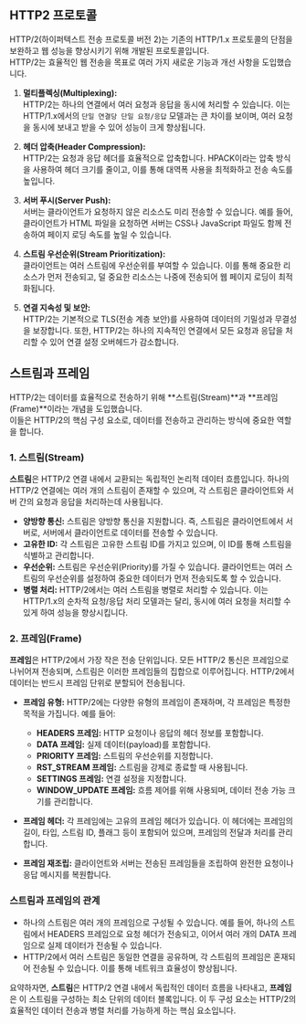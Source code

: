 ## HTTP2 프로토콜

HTTP/2(하이퍼텍스트 전송 프로토콜 버전 2)는 기존의 HTTP/1.x 프로토콜의 단점을 보완하고 웹 성능을 향상시키기 위해 개발된 프로토콜입니다.  
HTTP/2는 효율적인 웹 전송을 목표로 여러 가지 새로운 기능과 개선 사항을 도입했습니다.

1. **멀티플렉싱(Multiplexing):**  
HTTP/2는 하나의 연결에서 여러 요청과 응답을 동시에 처리할 수 있습니다. 이는 HTTP/1.x에서의 `단일 연결당 단일 요청/응답` 모델과는 큰 차이를 보이며, 여러 요청을 동시에 보내고 받을 수 있어 성능이 크게 향상됩니다.

2. **헤더 압축(Header Compression):**  
HTTP/2는 요청과 응답 헤더를 효율적으로 압축합니다. HPACK이라는 압축 방식을 사용하여 헤더 크기를 줄이고, 이를 통해 대역폭 사용을 최적화하고 전송 속도를 높입니다.

3. **서버 푸시(Server Push):**  
서버는 클라이언트가 요청하지 않은 리소스도 미리 전송할 수 있습니다. 예를 들어, 클라이언트가 HTML 파일을 요청하면 서버는 CSS나 JavaScript 파일도 함께 전송하여 페이지 로딩 속도를 높일 수 있습니다.

4. **스트림 우선순위(Stream Prioritization):**  
클라이언트는 여러 스트림에 우선순위를 부여할 수 있습니다. 이를 통해 중요한 리소스가 먼저 전송되고, 덜 중요한 리소스는 나중에 전송되어 웹 페이지 로딩이 최적화됩니다.

5. **연결 지속성 및 보안:**  
HTTP/2는 기본적으로 TLS(전송 계층 보안)를 사용하여 데이터의 기밀성과 무결성을 보장합니다. 또한, HTTP/2는 하나의 지속적인 연결에서 모든 요청과 응답을 처리할 수 있어 연결 설정 오버헤드가 감소합니다.

## 스트림과 프레임

HTTP/2는 데이터를 효율적으로 전송하기 위해 **스트림(Stream)**과 **프레임(Frame)**이라는 개념을 도입했습니다.  
이들은 HTTP/2의 핵심 구성 요소로, 데이터를 전송하고 관리하는 방식에 중요한 역할을 합니다.

### 1. 스트림(Stream)

**스트림**은 HTTP/2 연결 내에서 교환되는 독립적인 논리적 데이터 흐름입니다. 하나의 HTTP/2 연결에는 여러 개의 스트림이 존재할 수 있으며, 각 스트림은 클라이언트와 서버 간의 요청과 응답을 처리하는데 사용됩니다.

- **양방향 통신:** 스트림은 양방향 통신을 지원합니다. 즉, 스트림은 클라이언트에서 서버로, 서버에서 클라이언트로 데이터를 전송할 수 있습니다.
- **고유한 ID:** 각 스트림은 고유한 스트림 ID를 가지고 있으며, 이 ID를 통해 스트림을 식별하고 관리합니다.
- **우선순위:** 스트림은 우선순위(Priority)를 가질 수 있습니다. 클라이언트는 여러 스트림의 우선순위를 설정하여 중요한 데이터가 먼저 전송되도록 할 수 있습니다.
- **병렬 처리:** HTTP/2에서는 여러 스트림을 병렬로 처리할 수 있습니다. 이는 HTTP/1.x의 순차적 요청/응답 처리 모델과는 달리, 동시에 여러 요청을 처리할 수 있게 하여 성능을 향상시킵니다.

### 2. 프레임(Frame)

**프레임**은 HTTP/2에서 가장 작은 전송 단위입니다. 모든 HTTP/2 통신은 프레임으로 나뉘어져 전송되며, 스트림은 이러한 프레임들의 집합으로 이루어집니다. HTTP/2에서 데이터는 반드시 프레임 단위로 분할되어 전송됩니다.

- **프레임 유형:** HTTP/2에는 다양한 유형의 프레임이 존재하며, 각 프레임은 특정한 목적을 가집니다. 예를 들어:
  - **HEADERS 프레임:** HTTP 요청이나 응답의 헤더 정보를 포함합니다.
  - **DATA 프레임:** 실제 데이터(payload)를 포함합니다.
  - **PRIORITY 프레임:** 스트림의 우선순위를 지정합니다.
  - **RST_STREAM 프레임:** 스트림을 강제로 종료할 때 사용됩니다.
  - **SETTINGS 프레임:** 연결 설정을 지정합니다.
  - **WINDOW_UPDATE 프레임:** 흐름 제어를 위해 사용되며, 데이터 전송 가능 크기를 관리합니다.

- **프레임 헤더:** 각 프레임에는 고유의 프레임 헤더가 있습니다. 이 헤더에는 프레임의 길이, 타입, 스트림 ID, 플래그 등이 포함되어 있으며, 프레임의 전달과 처리를 관리합니다.
- **프레임 재조립:** 클라이언트와 서버는 전송된 프레임들을 조립하여 완전한 요청이나 응답 메시지를 복원합니다.

### 스트림과 프레임의 관계

- 하나의 스트림은 여러 개의 프레임으로 구성될 수 있습니다. 예를 들어, 하나의 스트림에서 HEADERS 프레임으로 요청 헤더가 전송되고, 이어서 여러 개의 DATA 프레임으로 실제 데이터가 전송될 수 있습니다.
- HTTP/2에서 여러 스트림은 동일한 연결을 공유하며, 각 스트림의 프레임은 혼재되어 전송될 수 있습니다. 이를 통해 네트워크 효율성이 향상됩니다.

요약하자면, **스트림**은 HTTP/2 연결 내에서 독립적인 데이터 흐름을 나타내고, **프레임**은 이 스트림을 구성하는 최소 단위의 데이터 블록입니다. 이 두 구성 요소는 HTTP/2의 효율적인 데이터 전송과 병렬 처리를 가능하게 하는 핵심 요소입니다.
